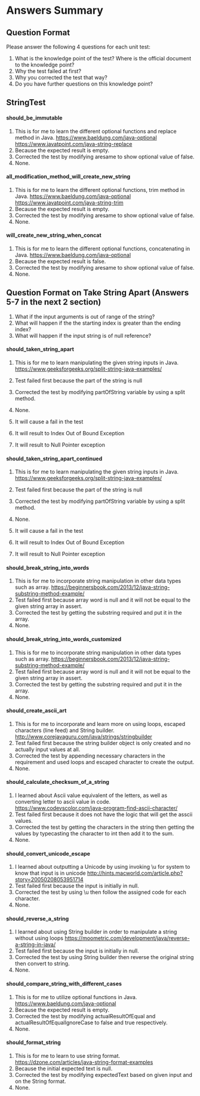 # Answers Summary

## Question Format
Please answer the following 4 questions for each unit test:
1. What is the knowledge point of the test? Where is the official document to the knowledge point?
2. Why the test failed at first?
3. Why you corrected the test that way?
4. Do you have further questions on this knowledge point?

## StringTest
#### should_be_immutable
1. This is for me to learn the different optional functions and replace method in Java.
https://www.baeldung.com/java-optional
https://www.javatpoint.com/java-string-replace
2. Because the expected result is empty.
3. Corrected the test by modifying aresame to show optional value of false.
4. None.

#### all_modification_method_will_create_new_string
1. This is for me to learn the different optional functions, trim method in Java.
https://www.baeldung.com/java-optional
https://www.javatpoint.com/java-string-trim
2. Because the expected result is empty.
3. Corrected the test by modifying aresame to show optional value of false.
4. None.

#### will_create_new_string_when_concat
1. This is for me to learn the different optional functions, concatenating in Java.
https://www.baeldung.com/java-optional
2. Because the expected result is false.
3. Corrected the test by modifying aresame to show optional value of false.
4. None.

## Question Format on Take String Apart (Answers 5-7 in the next 2 section)
1. What if the input arguments is out of range of the string?
2. What will happen if the the starting index is greater than the ending index?
3. What will happen if the input string is of null reference?


#### should_taken_string_apart
1. This is for me to learn manipulating the given string inputs in Java.
https://www.geeksforgeeks.org/split-string-java-examples/
2. Test failed first because the part of the string is null
3. Corrected the test by modifying partOfString variable by using a split method.
4. None.

1. It will cause a fail in the test
2. It will result to Index Out of Bound Exception
3. It will result to Null Pointer exception



#### should_taken_string_apart_continued
1. This is for me to learn manipulating the given string inputs in Java.
https://www.geeksforgeeks.org/split-string-java-examples/
2. Test failed first because the part of the string is null
3. Corrected the test by modifying partOfString variable by using a split method.
4. None.

1. It will cause a fail in the test
2. It will result to Index Out of Bound Exception
3. It will result to Null Pointer exception

#### should_break_string_into_words
1. This is for me to incorporate string manipulation in other data types such as array.
https://beginnersbook.com/2013/12/java-string-substring-method-example/
2. Test failed first because array word is null and it will not be equal to the given string array in assert.
3. Corrected the test by getting the substring required and put it in the array.
4. None.

#### should_break_string_into_words_customized
1. This is for me to incorporate string manipulation in other data types such as array.
https://beginnersbook.com/2013/12/java-string-substring-method-example/
2. Test failed first because array word is null and it will not be equal to the given string array in assert.
3. Corrected the test by getting the substring required and put it in the array.
4. None.

#### should_create_ascii_art
1. This is for me to incorporate and learn more on using loops, escaped characters (line feed) and String builder.
http://www.corejavaguru.com/java/strings/stringbuilder
2. Test failed first because the string builder object is only created and no actually input values at all.
3. Corrected the test by appending necessary characters in the requirement and used loops and escaped character to create the output.
4. None.

#### should_calculate_checksum_of_a_string
1. I learned about Ascii value equivalent of the letters, as well as converting letter to ascii value in code.
https://www.codevscolor.com/java-program-find-ascii-character/
2. Test failed first because it does not have the logic that will get the asscii values.
3. Corrected the test by getting the characters in the string then getting the values by typecasting the character to int then add it to the sum.
4. None.

#### should_convert_unicode_escape
1. I learned about outputting a Unicode by using invoking \u for system to know that input is in unicode
http://hints.macworld.com/article.php?story=20050208053951714
2. Test failed first because the input is initially in null.
3. Corrected the test by using \u then follow the assigned code for each character.
4. None.


#### should_reverse_a_string
1. I learned about using String builder in order to manipulate a string without using loops
https://moometric.com/development/java/reverse-a-string-in-java/
2. Test failed first because the input is initially in null.
3. Corrected the test by using String builder then reverse the original string then convert to string.
4. None.

#### should_compare_string_with_different_cases
1. This is for me to utilize optional functions in Java.
https://www.baeldung.com/java-optional
2. Because the expected result is empty.
3. Corrected the test by modifying actualResultOfEqual and actualResultOfEqualIgnoreCase to false and true respectively.
4. None.

#### should_format_string
1. This is for me to learn to use string format.
https://dzone.com/articles/java-string-format-examples
2. Because the initial expected text is null.
3. Corrected the test by modifying expectedText based on given input and on the String format.
4. None.